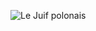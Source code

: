 ![Le Juif polonais](https://upload.wikimedia.org/wikipedia/commons/thumb/e/eb/Ivan_Shishkin_-_%D0%A0%D0%BE%D0%B6%D1%8C_-_Google_Art_Project.jpg/399px-Ivan_Shishkin_-_%D0%A0%D0%BE%D0%B6%D1%8C_-_Google_Art_Project.jpg)
